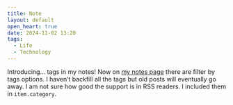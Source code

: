 ```yaml
---
title: Note
layout: default
open_heart: true
date: 2024-11-02 13:20
tags: 
  - Life
  - Technology
---
```


Introducing… tags in my notes! Now on [my notes page](https://muan.co) there are filter by tags options. I haven’t backfill all the tags but old posts will eventually go away. I am not sure how good the support is in RSS readers. I included them in `item.category`.
